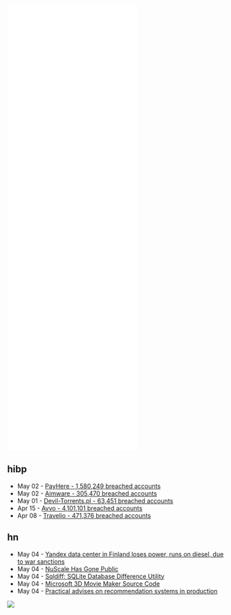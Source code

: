 ![Metrics](https://raw.githubusercontent.com/phixion/phixion/master/metrics.svg)

## hibp

<!--
for https://github.com/phixion/phixion/blob/main/.github/workflows/feeds.yml
-->
<!--START_SECTION:haveibeenpwnd-->
- May 02 - [PayHere - 1,580,249 breached accounts](https://haveibeenpwned.com/PwnedWebsites#PayHere)
- May 02 - [Aimware - 305,470 breached accounts](https://haveibeenpwned.com/PwnedWebsites#Aimware)
- May 01 - [Devil-Torrents.pl - 63,451 breached accounts](https://haveibeenpwned.com/PwnedWebsites#DevilTorrents)
- Apr 15 - [Avvo - 4,101,101 breached accounts](https://haveibeenpwned.com/PwnedWebsites#Avvo)
- Apr 08 - [Travelio - 471,376 breached accounts](https://haveibeenpwned.com/PwnedWebsites#Travelio)
<!--END_SECTION:haveibeenpwnd-->

## hn

<!--
for https://github.com/phixion/phixion/blob/main/.github/workflows/feeds.yml
-->
<!--START_SECTION:hn-->
- May 04 - [Yandex data center in Finland loses power, runs on diesel, due to war sanctions](https://www.datacenterdynamics.com/en/news/yandex-data-center-in-finland-loses-power-runs-on-diesel-due-to-war-sanctions/)
- May 04 - [NuScale Has Gone Public](https://www.nuscalepower.com/)
- May 04 - [Sqldiff: SQLite Database Difference Utility](https://www.sqlite.org/sqldiff.html)
- May 04 - [Microsoft 3D Movie Maker Source Code](https://github.com/microsoft/Microsoft-3D-Movie-Maker)
- May 04 - [Practical advises on recommendation systems in production](https://arkid.substack.com/p/recommendation-systems-not-so-discussed)
<!--END_SECTION:hn-->

<!--
for https://yhype.me
-->
![](https://hit.yhype.me/github/profile?user_id=13013670)
